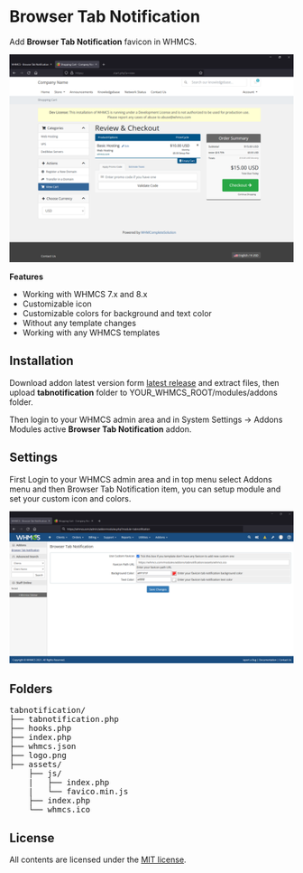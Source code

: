 # Browser Tab Notification
Add **Browser Tab Notification** favicon in WHMCS.

![Screenshot](front.png)

**Features**

- Working with WHMCS 7.x and 8.x
- Customizable icon
- Customizable colors for background and text color
- Without any template changes
- Working with any WHMCS templates


## Installation

Download addon latest version form [latest release](https://github.com/farzadkhaledi/tabnotification/releases/latest) and extract files, then upload **tabnotification** folder to YOUR_WHMCS_ROOT/modules/addons folder.

Then login to your WHMCS admin area and in System Settings -> Addons Modules active **Browser Tab Notification** addon.

## Settings

First Login to your WHMCS admin area and in top menu select Addons menu and then Browser Tab Notification item, you can setup module and set your custom icon and colors.

![Screenshot](back.png)


## Folders

<pre>
tabnotification/
├── tabnotification.php
├── hooks.php
├── index.php
├── whmcs.json
├── logo.png
├── assets/
    ├── js/
    |   ├── index.php
    |   └── favico.min.js
    ├── index.php
    └── whmcs.ico
</pre>


## License

All contents are licensed under the [MIT license].

[mit license]: LICENSE
